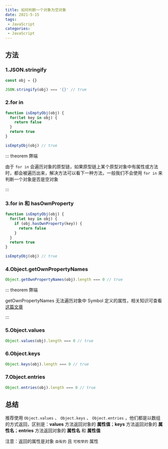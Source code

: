 ```yaml
---
title: 如何判断一个对象为空对象
date: 2021-5-15
tags:
 - JavaScript
categories:
 - JavaScript
---
```




## 方法

### 1.JSON.stringify

```js
const obj = {}

JSON.stringify(obj) === '{}' // true
```



### 2.for in

```js
function isEmptyObj(obj) {
  for(let key in obj) {
    return false
  }
  return true
}

isEmptyObj(obj) // true
```

::: theorem 弊端

由于 `for in` 会遍历对象的原型链，如果原型链上某个原型对象中有属性或方法时，都会被遍历出来，解决方法可以看下一种方法，一般我们不会使用 `for in` 来判断一个对象是否是空对象

:::



### 3.for in 和 hasOwnProperty

```js
function isEmptyObj(obj) {
  for(let key in obj) {
    if (obj.hasOwnProperty(key)) {
      return false
    }
  }
  return true
}

isEmptyObj(obj) // true
```



### 4.Object.getOwnPropertyNames

```js
Object.getOwnPropertyNames(obj).length === 0 // true
```

::: theorem 弊端

getOwnPropertyNames 无法遍历对象中 Symbol 定义的属性，相关知识可查看 [这篇文章](../JavaScript/如何解决for_in循环无法遍历symbol键名的问题.md) 

:::



### 5.Object.values

```js
Object.values(obj).length === 0 // true
```



### 6.Object.keys

```js
Object.keys(obj).length === 0 // true
```



### 7.Object.entries

```js
Object.entries(obj).length === 0 // true
```





## 总结

推荐使用 `Object.values` 、 `Object.keys` 、 `Object.entries` ，他们都是以数组的方式返回，区别是：**values** 方法返回对象的 **属性值**；**keys** 方法返回对象的 **属性名**；**entries** 方法返回对象的 **属性名** 和 **属性值**

注意：返回的属性是对象 `自有的` 且 `可枚举的` 属性